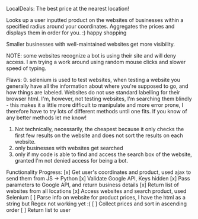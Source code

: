 LocalDeals: The best price at the nearest location! 

Looks up a user inputted product on the websites of businesses within a specified radius around your coordinates.
Aggregates the prices and displays them in order for you. 
:) happy shopping

Smaller businesses with well-maintained websites get more visibility. 


NOTE: some websites recognize a bot is using their site and will deny access.
I am trying a work around using random mouse clicks and slower speed of typing. 

Flaws:
0. selenium is used to test websites, when testing a website you generally have all the information about where you're supposed to go, and how things are labeled. Websites do not use standard labelling for their browser html. I'm, however, not testing websites, I'm searching them blindly - this makes it a little more difficult to manipulate and more error prone, I therefore have to try lots of different methods until one fits. If you know of any better methods let me know!
1. Not technically, necessarily, the cheapest because it only checks the first few results on the website and does not sort the results on each website. 
2. only businesses with websites get searched
3. only if my code is able to find and access the search box of the website, granted I'm not denied access for being a bot. 


Functionality Progress:
[x] Get user's coordinates and product, used ajax to send them from JS -> Python
[x] Validate Google API, Keys hidden
[x] Pass parameters to Google API, and return business details
[x] Return list of websites from all locations
[x] Access websites and search product, used Selenium
[ ] Parse info on website for product prices, I have the html as a string but Regex not working yet :(
[ ] Collect prices and sort in ascending order
[ ] Return list to user
